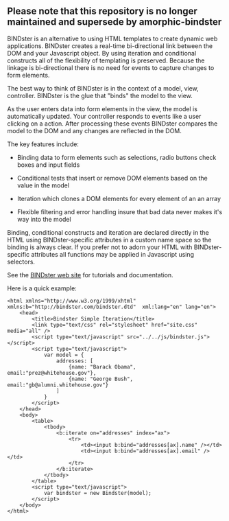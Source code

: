 ## Please note that this repository is no longer maintained and supersede by amorphic-bindster

BINDster is an alternative to using HTML templates to create dynamic web applications. BINDster creates a real-time bi-directional link between the DOM and your Javascript object. By using iteration and conditional constructs all of the flexibility of templating is preserved. Because the linkage is bi-directional there is no need for events to capture changes to form elements.

The best way to think of BINDster is in the context of a model, view, controller. BINDster is the glue that "binds" the model to the view.

As the user enters data into form elements in the view, the model is automatically updated. Your controller responds to events like a user clicking on a action. After processing these events BINDster compares the model to the DOM and any changes are reflected in the DOM.

The key features include:

-  Binding data to form elements such as selections, radio buttons check boxes and input fields

-  Conditional tests that insert or remove DOM elements based on the value in the model

-  Iteration which clones a DOM elements for every element of an an array

-   Flexible filtering and error handling insure that bad data never makes it's way into the model

Binding, conditional constructs and iteration are declared directly in the HTML using BINDster-specific attributes in a custom name space so the binding is always clear. If you prefer not to adorn your HTML with BINDster-specific attributes all functions may be applied in Javascript using selectors.

See the [BINDster web site](http://bindster.com "http://bindster.com") for tutorials and documentation.


Here is a quick example:


    <html xmlns="http://www.w3.org/1999/xhtml" xmlns:b="http://bindster.com/bindster.dtd"  xml:lang="en" lang="en">
    	<head>
    		<title>Bindster Simple Iteration</title>
    		<link type="text/css" rel="stylesheet" href="site.css" media="all" />
    		<script type="text/javascript" src="../../js/bindster.js"></script>
    		<script type="text/javascript">
    			var model = {
    				addresses: [
    					{name: "Barack Obama", email:"prez@whitehouse.gov"},
    					{name: "George Bush", email:"gb@alumni.whitehouse.gov"}
    				]
    			}
    		</script>
    	</head>
    	<body>
    		<table>
    			<tbody>
    				<b:iterate on="addresses" index="ax">
    					<tr>
    						<td><input b:bind="addresses[ax].name" /></td>
    						<td><input b:bind="addresses[ax].email" /></td>
    					</tr>
    				</b:iterate>
    			</tbody>
    		</table>
    		<script type="text/javascript">
    			var bindster = new Bindster(model);
    		</script>
    	</body>
    </html>

